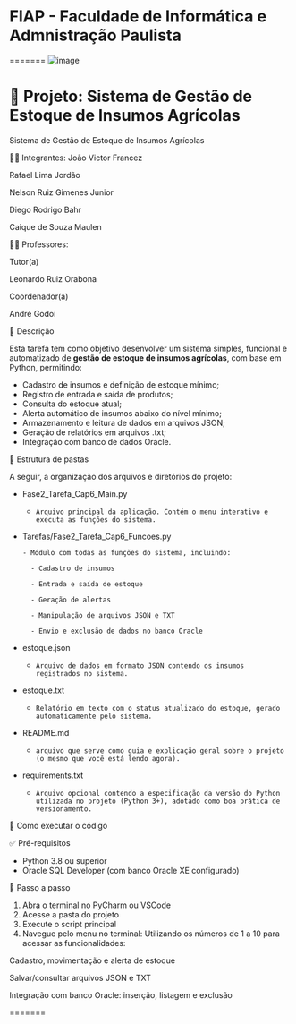 # FIAP - Faculdade de Informática e Admnistração Paulista
=======
![image](https://github.com/user-attachments/assets/8b01d4b0-7067-4ffd-92cd-939f6d2821fa)




# 🧪 Projeto: Sistema de Gestão de Estoque de Insumos Agrícolas


Sistema de Gestão de Estoque de Insumos Agrícolas

👨‍🎓 Integrantes:
João Victor Francez

Rafael Lima Jordão

Nelson Ruiz Gimenes Junior

Diego Rodrigo Bahr

Caique de Souza Maulen

👩‍🏫 Professores:

Tutor(a)

Leonardo Ruiz Orabona

Coordenador(a)

André Godoi

📜 Descrição

Esta tarefa tem como objetivo desenvolver um sistema simples, funcional e automatizado de **gestão de estoque de insumos agrícolas**, com base em Python, permitindo:

- Cadastro de insumos e definição de estoque mínimo;
- Registro de entrada e saída de produtos;
- Consulta do estoque atual;
- Alerta automático de insumos abaixo do nível mínimo;
- Armazenamento e leitura de dados em arquivos JSON;
- Geração de relatórios em arquivos .txt;
- Integração com banco de dados Oracle.


📁 Estrutura de pastas

A seguir, a organização dos arquivos e diretórios do projeto:

- Fase2_Tarefa_Cap6_Main.py

  -     Arquivo principal da aplicação. Contém o menu interativo e executa as funções do sistema.

- Tarefas/Fase2_Tarefa_Cap6_Funcoes.py

      - Módulo com todas as funções do sistema, incluindo:
    
        - Cadastro de insumos
            
        - Entrada e saída de estoque
            
        - Geração de alertas
            
        - Manipulação de arquivos JSON e TXT
            
        - Envio e exclusão de dados no banco Oracle

- estoque.json
  -     Arquivo de dados em formato JSON contendo os insumos registrados no sistema.

- estoque.txt
  -     Relatório em texto com o status atualizado do estoque, gerado automaticamente pelo sistema.

- README.md
  -     arquivo que serve como guia e explicação geral sobre o projeto (o mesmo que você está lendo agora).

- requirements.txt
  -     Arquivo opcional contendo a especificação da versão do Python utilizada no projeto (Python 3+), adotado como boa prática de versionamento.

🔧 Como executar o código

✅ Pré-requisitos

- Python 3.8 ou superior
- Oracle SQL Developer (com banco Oracle XE configurado)
  
🚀 Passo a passo 
1. Abra o terminal no PyCharm ou VSCode
2. Acesse a pasta do projeto
3. Execute o script principal
4. Navegue pelo menu no terminal:
Utilizando os números de 1 a 10 para acessar as funcionalidades:

Cadastro, movimentação e alerta de estoque

Salvar/consultar arquivos JSON e TXT

Integração com banco Oracle: inserção, listagem e exclusão



=======
